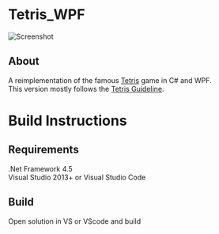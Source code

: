 # Tetris_WPF

![Screenshot](https://rumkugel13.github.io/content/images/tetris_wpf_screenshot.png)

## About
A reimplementation of the famous [Tetris](https://en.wikipedia.org/wiki/Tetris) game in C# and WPF.\
This version mostly follows the [Tetris Guideline](https://tetris.wiki/Tetris_Guideline).

# Build Instructions

## Requirements
.Net Framework 4.5\
Visual Studio 2013+ or Visual Studio Code

## Build
Open solution in VS or VScode and build
